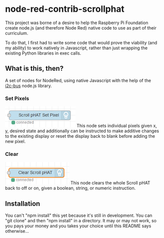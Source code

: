 # node-red-contrib-scrollphat

This project was borne of a desire to help the Raspberry Pi Foundation create node.js (and therefore Node Red) native code to use as part of their curriculum.

To do that, I first had to write some code that would prove the viability (and my ability) to work natively in Javascript, rather than just wrapping the existing Python libraries in exec calls.

## What is this, then?

A set of nodes for NodeRed, using native Javascript with the help of the [i2c-bus](https://www.npmjs.com/package/i2c-bus) node.js library.

### Set Pixels
![](images/setPixel.PNG?raw=true)
This node sets individual pixels given x, y, desired state and additionally can be instructed to make additive changes to the existing display or reset the display back to blank before adding the new pixel.

### Clear
![](images/Clear.PNG?raw=true)
This node clears the whole Scroll pHAT back to off or on, given a boolean, string, or numeric instruction.

## Installation

You can't "npm install" this yet because it's still in development. You can "git clone" and then "npm install" in a directory. It may or may not work, so you pays your money and you takes your choice until this README says otherwise...
